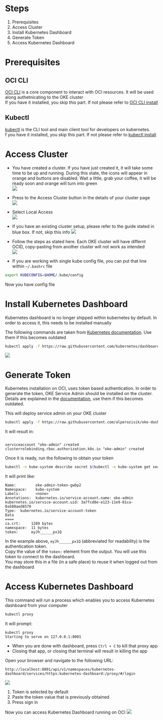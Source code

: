 # Steps
1. Prerequisites
2. Access Cluster
3. Install Kubernetes Dashboard
4. Generate Token
5. Access Kubernetes Dashboard


# Prerequisites
## OCI CLI
[OCI CLI](https://docs.cloud.oracle.com/en-us/iaas/Content/API/Concepts/cliconcepts.htm) is a core component to interact with OCI resources. It will be used along authetnicating to the OKE cluster  
If you have it installed, you skip this part. If not please refer to
[OCI CLI install](https://docs.cloud.oracle.com/en-us/iaas/Content/API/SDKDocs/cliinstall.htm)

## Kubectl
[kubectl](https://kubernetes.io/docs/reference/kubectl/overview/) is the CLI tool and main client tool for developers on kubernetes.  
f you have it installed, you skip this part. If not please refer to
[kubectl install](https://kubernetes.io/docs/tasks/tools/install-kubectl/)

# Access Cluster
- You have created a cluster. If you have just created it, it will take some time to be up and running. During this state, the icons will appear in orange and buttons are disabled. Wait a little, grab your coffee, it will be ready soon and orange will turn into green  
![](./images/01-oke-ready.png)
 - Press to the Access Cluster button in the details of your cluster page  
![](./images/02-access-cluster-button.png)
  
- Select Local Access  
![](./images/03-local-access.png)
  
- If you have an existing cluster setup, please refer to the guide stated in blue box. If not, skip this info 
![](./images/04-bluebox.png)

- Follow the steps as stated here. Each OKE cluster will have differnt OCID, copy-pasting from another cluster will not work as intended  
![](./images/05-generate-kubeconfig-doc.png)

- If you are working with single kube config file, you can put that line within `~/.bashrc` file
```sh
export KUBECONFIG=$HOME/.kube/config
```

Now you have config file

# Install Kubernetes Dashboard
Kubernetes dashboard is no longer shipped within kubernetes by default. In order to access it, this needs to be installed manually

The following commands are taken from [Kubernetes documentation](https://raw.githubusercontent.com/kubernetes/dashboard/v2.0.0/aio/deploy/recommended.yaml
). Use them if this becomes outdated

```sh
kubectl apply -f https://raw.githubusercontent.com/kubernetes/dashboard/v2.0.0/aio/deploy/recommended.yaml
```
![](./images/06-install-dashboard.png)

# Generate Token
Kubernetes installation on OCI, uses token based authentication. In order to generate the token, OKE Service Admin should be installed on the cluster. Details are explained in the [documentation](https://docs.cloud.oracle.com/en-us/iaas/Content/ContEng/Tasks/contengstartingk8sdashboard.htm), use them if this becomes outdated.

This will deploy service admin on your OKE cluster
```sh
kubectl apply -f https://raw.githubusercontent.com/alperozisik/oke-dashboard/main/oke-admin-service-account.yaml
 ```

It will result in:
```

serviceaccount "oke-admin" created
clusterrolebinding.rbac.authorization.k8s.io "oke-admin" created
```

Once it is ready, run the following to obtain your token
```sh
kubectl -n kube-system describe secret $(kubectl -n kube-system get secret | grep oke-admin | awk '{print $1}')
```
It will print like:
```
Name:         oke-admin-token-gwbp2
Namespace:    kube-system
Labels:       <none>
Annotations:  kubernetes.io/service-account.name: oke-admin
kubernetes.io/service-account.uid: 3a7fcd8e-e123-11e9-81ca-0a580aed8570
Type:  kubernetes.io/service-account-token
Data
====
ca.crt:     1289 bytes
namespace:  11 bytes
token:      eyJh______px1Q
```
In the example above, `eyJh______px1Q` (abbreviated for readability) is the authentication token.  
Copy the value of the `token:` element from the output. You will use this token to connect to the dashboard.  
You may store this in a file (in a safe place) to reuse it when logged out from the dashboard

# Access Kubernetes Dashboard
This command will run a process which enables you to access Kubernetes dashboard from your computer
```sh
kubectl proxy
```
It will prompt:
```
kubectl proxy
Starting to serve on 127.0.0.1:8001
```
- When you are done with dashboard, press `Ctrl + C` to kill that proxy app
- Closing that app, or closing that terminal will result in killing the app

Open your browser and navigate to the following URL:
```
http://localhost:8001/api/v1/namespaces/kubernetes-dashboard/services/https:kubernetes-dashboard:/proxy/#/login
```
![](./images/07-dashboard-login.png)

1. Token is selected by default
2. Paste the token value that is previously obtained
3. Press sign in

Now you can access Kubernetes Dashboard running on OCI
![](./images/08-kubernetes-dashboard.png)